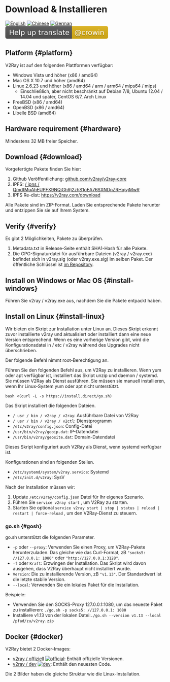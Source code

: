 # Download & Installieren

[![English](../resources/english.svg)](https://www.v2ray.com/en/welcome/install.html) [![Chinese](../resources/chinese.svg)](https://www.v2ray.com/chapter_00/install.html) [![German](../resources/german.svg)](https://www.v2ray.com/de/welcome/install.html) [![Translate](../resources/lang.svg)](https://crowdin.com/project/v2ray)

## Platform {#platform}

V2Ray ist auf den folgenden Plattformen verfügbar:

* Windows Vista und höher (x86 / amd64)
* Mac OS X 10.7 und höher (amd64)
* Linux 2.6.23 und höher (x86 / amd64 / arm / arm64 / mips64 / mips) 
  * Einschließlich, aber nicht beschränkt auf Debian 7/8, Ubuntu 12.04 / 14.04 und später, CentOS 6/7, Arch Linux
* FreeBSD (x86 / amd64)
* OpenBSD (x86 / amd64)
* Libelle BSD (amd64)

## Hardware requirement {#hardware}

Mindestens 32 MB freier Speicher.

## Download {#download}

Vorgefertigte Pakete finden Sie hier:

1. Github Veröffentlichung: [github.com/v2ray/v2ray-core](https://github.com/v2ray/v2ray-core/releases)
2. IPFS: [/ ipns / QmdtMuAhEUPFX9NQiGhRj2zhS1oEA76SXNDnZRHqivjMwR](https://ipfs.io/ipns/QmdtMuAhEUPFX9NQiGhRj2zhS1oEA76SXNDnZRHqivjMwR)
3. IPFS Re-dist: <https://v2ray.com/download>

Alle Pakete sind im ZIP-Format. Laden Sie entsprechende Pakete herunter und entzippen Sie sie auf Ihrem System.

## Verify {#verify}

Es gibt 2 Möglichkeiten, Pakete zu überprüfen.

1. Metadata.txt in Release-Seite enthält SHA1-Hash für alle Pakete.
2. Die GPG-Signaturdatei für ausführbare Dateien (v2ray / v2ray.exe) befindet sich in v2ray.sig (oder v2ray.exe.sig) im selben Paket. Der öffentliche Schlüssel ist [im Repository](https://raw.githubusercontent.com/v2ray/v2ray-core/master/release/verify/official_release.asc).

## Install on Windows or Mac OS {#install-windows}

Führen Sie v2ray / v2ray.exe aus, nachdem Sie die Pakete entpackt haben.

## Install on Linux {#install-linux}

Wir bieten ein Skript zur Installation unter Linux an. Dieses Skript erkennt zuvor installierte v2ray und aktualisiert oder installiert dann eine neue Version entsprechend. Wenn es eine vorherige Version gibt, wird die Konfigurationsdatei in / etc / v2ray während des Upgrades nicht überschrieben.

Der folgende Befehl nimmt root-Berechtigung an.

Führen Sie den folgenden Befehl aus, um V2Ray zu installieren. Wenn yum oder apt verfügbar ist, installiert das Skript unzip und daemon / systemd. Sie müssen V2Ray als Dienst ausführen. Sie müssen sie manuell installieren, wenn Ihr Linux-System yum oder apt nicht unterstützt.

```shell
bash <(curl -L -s https://install.direct/go.sh)
```

Das Skript installiert die folgenden Dateien.

* `/ usr / bin / v2ray / v2ray`: Ausführbare Datei von V2Ray
* `/ usr / bin / v2ray / v2ctl`: Dienstprogramm
* `/etc/v2ray/config.json`: Config-Datei
* `/usr/bin/v2ray/geoip.dat`: IP-Datendatei
* `/usr/bin/v2ray/geosite.dat`: Domain-Datendatei

Dieses Skript konfiguriert auch V2Ray als Dienst, wenn systemd verfügbar ist.

Konfigurationen sind an folgenden Stellen.

* `/etc/systemd/system/v2ray.service`: Systemd
* `/etc/init.d/v2ray`: SysV

Nach der Installation müssen wir:

1. Update `/etc/v2ray/config.json` Datei für Ihr eigenes Szenario.
2. Führen Sie `service v2ray start` , um V2Ray zu starten.
3. Starten Sie optional `service v2ray start | stop | status | reload | restart | force-reload` , um den V2Ray-Dienst zu steuern.

### go.sh {#gosh}

go.sh unterstützt die folgenden Parameter.

* `-p` oder `--proxy`: Verwenden Sie einen Proxy, um V2Ray-Pakete herunterzuladen. Das gleiche wie das Curl-Format, zB `"socks5: //127.0.0.1: 1080"` oder `"http://127.0.0.1:3128"`.
* `-f` oder `Kraft`: Erzwingen der Installation. Das Skript wird davon ausgehen, dass V2Ray überhaupt nicht installiert wurde.
* `Version`: Die zu installierende Version, zB `"v1.13"`. Der Standardwert ist die letzte stabile Version.
* `--local`: Verwenden Sie ein lokales Paket für die Installation.

Beispiele:

* Verwenden Sie den SOCKS-Proxy 127.0.0.1:1080, um das neueste Paket zu installieren: ```./go.sh -p socks5: //127.0.0.1: 1080```
* Installiere v1.13 von der lokalen Datei:```./go.sh --version v1.13 --local /pfad/zu/v2ray.zip```

## Docker {#docker}

V2Ray bietet 2 Docker-Images:

* [v2ray / offiziell](https://hub.docker.com/r/v2ray/official/) [![official](https://images.microbadger.com/badges/image/v2ray/official.svg)](https://microbadger.com/images/v2ray/official): Enthält offizielle Versionen.
* [v2ray / dev](https://hub.docker.com/r/v2ray/dev/) [![dev](https://images.microbadger.com/badges/image/v2ray/dev.svg)](https://microbadger.com/images/v2ray/dev): Enthält den neuesten Code.

Die 2 Bilder haben die gleiche Struktur wie die Linux-Installation.